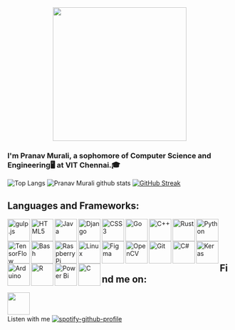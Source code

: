 <div align="center">
<img src="https://media.giphy.com/media/LmNwrBhejkK9EFP504/giphy.gif" align="center" height="300" width="300" />
</div>  
  
### I'm Pranav Murali, a sophomore of Computer Science and Engineering🖥️ at VIT Chennai.🎓  

![Top Langs](https://github-readme-stats.vercel.app/api/top-langs/?username=PranavMurali&layout=compact&theme=highcontrast&langs_count=10&hide=ShaderLab,LLVM)   ![Pranav Murali github stats](https://github-readme-stats.vercel.app/api?username=PranavMurali&show_icons=true&theme=highcontrast)
[![GitHub Streak](https://github-readme-streak-stats.herokuapp.com?user=PranavMurali&theme=dark&ring=DD0000&background=000000&stroke=FFEC00&dates=18DDD5)](https://git.io/streak-stats)

## Languages and Frameworks:
<img  src="https://profilinator.rishav.dev/skills-assets/gulp-plain.svg" alt="gulp.js" height="50" align="left" />  
<img  src="https://profilinator.rishav.dev/skills-assets/html5-original-wordmark.svg" alt="HTML5" height="50"  align="left"/>  
<img  src="https://profilinator.rishav.dev/skills-assets/java-original-wordmark.svg" alt="Java" height="50"  align="left"/>  
<img src="https://profilinator.rishav.dev/skills-assets/django-original.svg" alt="Django" height="50" align="left" />  
<img src="https://profilinator.rishav.dev/skills-assets/css3-original-wordmark.svg" alt="CSS3" height="50"  align="left"/>  
<img  src="https://profilinator.rishav.dev/skills-assets/go-original.svg" alt="Go" height="50" align="left" />  
<img  src="https://profilinator.rishav.dev/skills-assets/cplusplus-original.svg" alt="C++" height="50" align="left" />  
<img  src="https://profilinator.rishav.dev/skills-assets/rust-plain.svg" alt="Rust" height="50" align="left"/>  
<img  src="https://profilinator.rishav.dev/skills-assets/python-original.svg" alt="Python" height="50" align="left"/>  
<img  src="https://profilinator.rishav.dev/skills-assets/tensorflow-icon.svg" alt="TensorFlow" height="50" align="left"/>  
<img  src="https://profilinator.rishav.dev/skills-assets/gnu_bash-icon.svg" alt="Bash" height="50" align="left"/>  
<img  src="https://profilinator.rishav.dev/skills-assets/raspberrypi.png" alt="Raspberry Pi" height="50" align="left"/>  
<img  src="https://profilinator.rishav.dev/skills-assets/linux-original.svg" alt="Linux" height="50" align="left"/>  
<img src="https://profilinator.rishav.dev/skills-assets/figma-icon.svg" alt="Figma" height="50" align="left"/>  
<img  src="https://profilinator.rishav.dev/skills-assets/opencv-icon.svg" alt="OpenCV" height="50" align="left"/>  
<img  src="https://profilinator.rishav.dev/skills-assets/git-scm-icon.svg" alt="Git" height="50" align="left"/>  
<img  src="https://profilinator.rishav.dev/skills-assets/csharp-original.svg" alt="C#" height="50" align="left"/>  
<img src="https://profilinator.rishav.dev/skills-assets/keras.png" alt="Keras" height="50" align="left"/>  
<img  src="https://profilinator.rishav.dev/skills-assets/arduino.png" alt="Arduino" height="50" align="left"/>  
<img src="https://profilinator.rishav.dev/skills-assets/r.svg" alt="R" height="50" align="left"/>  
<img  src="https://profilinator.rishav.dev/skills-assets/powerbi.png" alt="Power Bi" height="50" align="left"/>  
<img  src="https://profilinator.rishav.dev/skills-assets/c-original.svg" alt="C" height="50" align="left"/>  

<br />
<br />
<br />
<br />

## Find me on:
[<img src="https://simpleicons.org/icons/linkedin.svg" width="50px" alt="" align="left">](https://www.linkedin.com/in/pranav-murali/)  
<br />
<br />
Listen with me
[![spotify-github-profile](https://spotify-github-profile.vercel.app/api/view?uid=31fo4nevukvhboy2bw6ywmnto6dm&cover_image=false&theme=default)](https://github.com/kittinan/spotify-github-profile)
